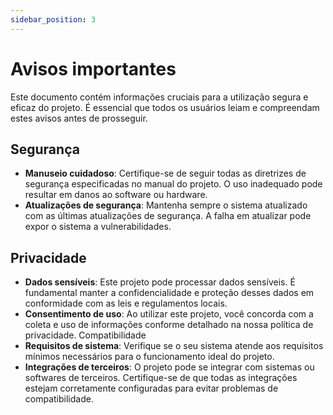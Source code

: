 ```yaml
---
sidebar_position: 3
---
```


# Avisos importantes

Este documento contém informações cruciais para a utilização segura e eficaz do projeto. É essencial que todos os usuários leiam e compreendam estes avisos antes de prosseguir.

## Segurança

- **Manuseio cuidadoso**: Certifique-se de seguir todas as diretrizes de segurança especificadas no manual do projeto. O uso inadequado pode resultar em danos ao software ou hardware.
- **Atualizações de segurança**: Mantenha sempre o sistema atualizado com as últimas atualizações de segurança. A falha em atualizar pode expor o sistema a vulnerabilidades.

## Privacidade

- **Dados sensíveis**: Este projeto pode processar dados sensíveis. É fundamental manter a confidencialidade e proteção desses dados em conformidade com as leis e regulamentos locais.
- **Consentimento de uso**: Ao utilizar este projeto, você concorda com a coleta e uso de informações conforme detalhado na nossa política de privacidade.
Compatibilidade
- **Requisitos de sistema**: Verifique se o seu sistema atende aos requisitos mínimos necessários para o funcionamento ideal do projeto.
- **Integrações de terceiros**: O projeto pode se integrar com sistemas ou softwares de terceiros. Certifique-se de que todas as integrações estejam corretamente configuradas para evitar problemas de compatibilidade.
